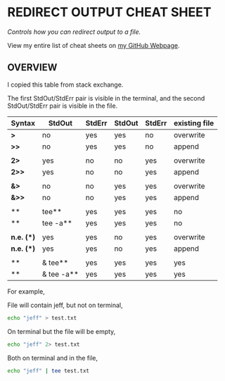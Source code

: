 # REDIRECT OUTPUT CHEAT SHEET

_Controls how you can redirect output to a file._

View my entire list of cheat sheets on
[my GitHub Webpage](https://jeffdecola.github.io/my-cheat-sheets/).

## OVERVIEW

I copied this table from stack exchange.

The first StdOut/StdErr pair is visible in the terminal, and the
second StdOut/StdErr pair is visible in the file.

|    Syntax     |  StdOut  |  StdErr  |  StdOut  |  StdErr  | existing file |
|---------------|----------|----------|----------|----------|---------------|
|     **>**     |    no    |   yes    |   yes    |    no    |  overwrite    |
|     **>>**    |    no    |   yes    |   yes    |    no    |   append      |
|               |          |          |          |          |               |
|    **2>**     |   yes    |    no    |    no    |   yes    |  overwrite    |
|    **2>>**    |   yes    |    no    |    no    |   yes    |   append      |
|               |          |          |          |          |               |
|    **&>**     |    no    |    no    |   yes    |   yes    |  overwrite    |
|    **&>>**    |    no    |    no    |   yes    |   yes    |   append      |
|               |          |          |          |          |               |
|  **| tee**    |   yes    |   yes    |   yes    |    no    |  overwrite    |
|  **| tee -a** |   yes    |   yes    |   yes    |    no    |   append      |
|               |          |          |          |          |               |
|  **n.e. (*)** |   yes    |   yes    |    no    |   yes    |  overwrite    |
|  **n.e. (*)** |   yes    |   yes    |    no    |   yes    |   append      |
|               |          |          |          |          |               |
| **|& tee**    |   yes    |   yes    |   yes    |   yes    |  overwrite    |
| **|& tee -a** |   yes    |   yes    |   yes    |   yes    |   append      |

For example,

File will contain jeff, but not on terminal,

```bash
echo "jeff" > test.txt
```

On terminal but the file will be empty,

```bash
echo "jeff" 2> test.txt
```

Both on terminal and in the file,

```bash
echo "jeff" | tee test.txt
```
